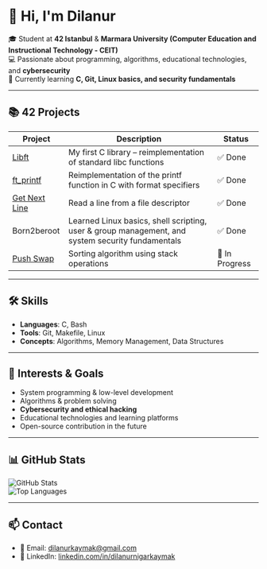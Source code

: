 
# 👋 Hi, I'm Dilanur

🎓 Student at **42 Istanbul** & **Marmara University (Computer Education and Instructional Technology - CEIT)**  
💻 Passionate about programming, algorithms, educational technologies, and **cybersecurity**  
🚀 Currently learning **C, Git, Linux basics, and security fundamentals**  

---

## 📚 42 Projects
| Project | Description | Status |
|---------|-------------|--------|
| [Libft](https://github.com/dilanurkaymak/libft) | My first C library – reimplementation of standard libc functions | ✅ Done |
| [ft_printf](https://github.com/dilanurkaymak/ft_printf) | Reimplementation of the printf function in C with format specifiers | ✅ Done |
| [Get Next Line](https://github.com/dilanurkaymak/get_next_line) | Read a line from a file descriptor | ✅ Done |
| Born2beroot | Learned Linux basics, shell scripting, user & group management, and system security fundamentals | ✅ Done |
| [Push Swap](https://github.com/dilanurkaymak/push_swap) | Sorting algorithm using stack operations | 🔄 In Progress |


---

## 🛠️ Skills
- **Languages**: C, Bash  
- **Tools**: Git, Makefile, Linux  
- **Concepts**: Algorithms, Memory Management, Data Structures  

---

## 🎯 Interests & Goals
- System programming & low-level development  
- Algorithms & problem solving  
- **Cybersecurity and ethical hacking**  
- Educational technologies and learning platforms  
- Open-source contribution in the future  

---

## 📊 GitHub Stats

![GitHub Stats](https://github-readme-stats.vercel.app/api?username=dilanurkaymak&show_icons=true&theme=tokyonight)  
![Top Languages](https://github-readme-stats.vercel.app/api/top-langs/?username=dilanurkaymak&layout=compact&theme=tokyonight)  

---

## 📫 Contact
- 📧 Email: dilanurkaymak@gmail.com
- 💼 LinkedIn: [linkedin.com/in/dilanurnigarkaymak](https://linkedin.com/in/dilanurnigarkaymak)  

<!--
**dilanurkaymak/dilanurkaymak** is a ✨ _special_ ✨ repository because its `README.md` (this file) appears on your GitHub profile.

Here are some ideas to get you started:

- 🔭 I’m currently working on ...
- 🌱 I’m currently learning ...
- 👯 I’m looking to collaborate on ...
- 🤔 I’m looking for help with ...
- 💬 Ask me about ...
- 📫 How to reach me: ...
- 😄 Pronouns: ...
- ⚡ Fun fact: ...
-->
